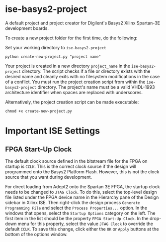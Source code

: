 # ise-basys2-project

A default project and project creator for Digilent's Basys2 Xilinx Spartan-3E development boards.

To create a new project folder for the first time, do the following:

Set your working directory to `ise-basys2-project`
```
python create-new-project.py "project name"
```

Your project is created in a new directory `project_name` in the `ise-basys2-project` directory. The script checks if a file or directory exists with the desired name and cleanly exits with no filesystem modifications in the case of a conflict. You must run the project creation script from within the `ise-basys2-project` directory. The project's name must be a valid VHDL-1993 architecture identifier when spaces are replaced with underscores.

Alternatively, the project creation script can be made executable:

```
chmod +x create-new-project.py
```

# Important ISE Settings

## FPGA Start-Up Clock

The default clock source defined in the bitstream file for the FPGA on startup is `CCLK`. This is the correct clock source if the design will programmed onto the Basys2 Platform Flash. However, this is not the clock source that you want during development.

For direct loading from Adept2 onto the Spartan 3E FPGA, the startup clock needs to be changed to `JTAG Clock`. To do this, select the top-level design file listed under the FPGA device name in the Hierarchy pane of the Design sidebar in Xilinx ISE. Then right-click the design process `Generate Programming File` and select the `Process Properties...` option. In the windows that opens, select the `Startup Options` category on the left. The first item in the list should be the property `FPGA Start-Up Clock`. In the drop-down menu for this property, select the value `JTAG Clock` to override the default `CCLK`. To save this change, click either the `OK` or `Apply` buttons at the bottom of the options window.
